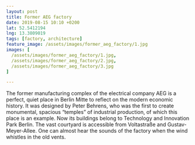 ```yaml
---
layout: post
title: Former AEG factory
date: 2019-08-15 10:10 +0200
lat: 52.5412194
lng: 13.3809019
tags: [factory, architecture]
feature_image: /assets/images/former_aeg_factory/1.jpg
images: [
  /assets/images/former_aeg_factory/1.jpg,
  /assets/images/former_aeg_factory/2.jpg,
  /assets/images/former_aeg_factory/3.jpg
]

---
```


The former manufacturing complex of the electrical company AEG is a perfect, quiet place in Berlin Mitte to reflect on the modern economic history. It was designed by Peter Behrens, who was the first to create monumental, spacious “temples” of industrial production, of which this place is an example. Now its buildings belong to Technology and Innovation Park Berlin. The vast courtyard is accessible from Voltastraße and Gustav-Meyer-Allee. One can almost hear the sounds of the factory when the wind whistles in the old vents.
